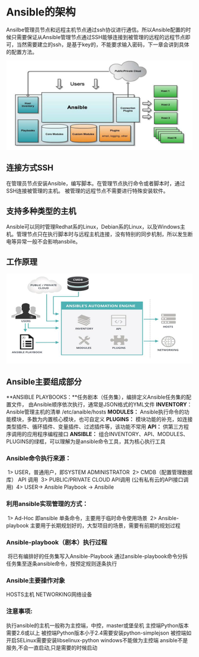 # Ansible的架构

Ansilbe管理员节点和远程主机节点通过ssh协议进行通信。所以Ansible配置的时候只需要保证从Ansible管理节点通过SSH能够连接到被管理的远程的远程节点即可，当然需要建立的ssh，是基于key的，不能要求输入密码，下一章会讲到具体的配置方法。

![image](images\architecture.png)

## 连接方式SSH

在管理员节点安装Ansible，编写脚本。在管理节点执行命令或者脚本时，通过SSH连接被管理的主机。  被管理的远程节点不需要进行特殊安装软件。



## 支持多种类型的主机

Ansible可以同时管理Redhat系的Linux，Debian系的Linux，以及Windows主机。管理节点只在执行脚本时与远程主机连接，没有特别的同步机制，所以发生断电等异常一般不会影响ansbile。

## 工作原理

![image](images\yuanli.png)

## Ansible主要组成部分

**ANSIBLE PLAYBOOKS：**任务剧本（任务集），编排定义Ansible任务集的配置文件，
                   由Ansible顺序依次执行，通常是JSON格式的YML文件
**INVENTORY**：Ansible管理主机的清单  /etc/anaible/hosts
**MODULES：**  Ansible执行命令的功能模块，多数为内置核心模块，也可自定义
**PLUGINS：**  模块功能的补充，如连接类型插件、循环插件、变量插件、过滤插件等，该功能不常用
**API：**      供第三方程序调用的应用程序编程接口 
**ANSIBLE：**  组合INVENTORY、API、MODULES、PLUGINS的绿框，可以理解为是ansible命令工具，其为核心执行工具



### Ansible命令执行来源：

​    1> USER，普通用户，即SYSTEM ADMINISTRATOR
​    2> CMDB（配置管理数据库） API 调用
​    3> PUBLIC/PRIVATE CLOUD API调用  (公有私有云的API接口调用)
​    4> USER-> Ansible Playbook -> Ansibile

### 利用ansible实现管理的方式：

​    1> Ad-Hoc 即ansible 单条命令，主要用于临时命令使用场景
​    2> Ansible-playbook 主要用于长期规划好的，大型项目的场景，需要有前期的规划过程

### Ansible-playbook（剧本）执行过程

​    将已有编排好的任务集写入Ansible-Playbook
​    通过ansible-playbook命令分拆任务集至逐条ansible命令，按预定规则逐条执行

### Ansible主要操作对象

   HOSTS主机
   NETWORKING网络设备

### 注意事项:

   执行ansible的主机一般称为主控端，中控，master或堡垒机
   主控端Python版本需要2.6或以上
   被控端Python版本小于2.4需要安装python-simplejson
   被控端如开启SELinux需要安装libselinux-python
   windows不能做为主控端
   ansible不是服务,不会一直启动,只是需要的时候启动
